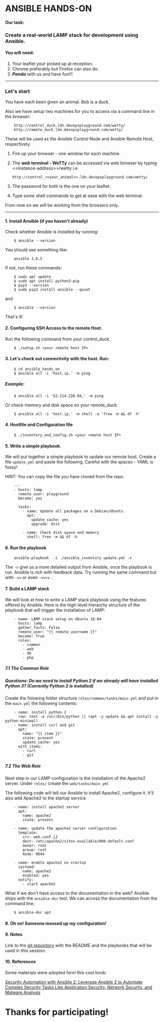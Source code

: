 # ANSIBLE HANDS-ON

#### Our task:

### Create a real-world LAMP stack for development using Ansible.

#### You will need:

1. Your leaflet your picked up at reception.
2. Chrome preferably but Firefox can also do.
3. __*Panda*__ with us and have fun!!!

------
### Let's start

You have each been given an animal. Bob is a duck.

Also we have setup two machines for you to access via a command line in the browser:

        http://control_duck.ldn.devopsplayground.com/wetty/
        http://remote_duck.ldn.devopsplayground.com/wetty/

These will be used as the Ansible Control Node and Ansible Remote Host, respectively.

1. Fire up your browser - one window for each machine.

2. The __web terminal - WeTTy__ can be accessed via web browser by typing \<\<instance-address\>\>/wetty i.e 
        
       http://control_<<your_animal>>.ldn.devopsplayground.com/wetty/

3. The password for both  is the one on your leaflet.

4. Type some shell commands to get at ease with the web terminal.

From now on we will be working from the browsers only.

-----

#### 1. Install Ansible (if you haven't already)

Check whether Ansible is installed by running:
        
        $ ansible --version
You should see something like:

        ansible 2.6.5

If not, run these commands:
        
        $ sudo apt update
        $ sudo apt install python3-pip
        $ pip3 --version
        $ sudo pip3 install ansible --quiet
and
        
        $ ansible --version

That's it!

#### 2. Configuring SSH Access to the remote Host. 

Run the following command from your control_duck.

        $ ./setup.sh <your remote host IP>   

#### 3. Let's check out connectivity with the host. Run:
        $ cd ansible_hands_on
        $ ansible all -i 'host.ip,' -m ping    
##### Example:   
        $ ansible all -i '52.214.226.94,' -m ping

 Or check memory and disk space on your remote_duck:

        $ ansible all -i 'host.ip,' -m shell -a 'free -m && df -h'

#### 4. Hostfile and Configuration file

        $ ./inventory_and_config.sh <your remote host IP>

#### 5. Write a simple playbook.

We will put together a simple playbook to update our remote host. 
Create a file `update.yml` and paste the following. Careful with the spaces - YAML is fussy! 
    
HINT: You can copy the file you have cloned from the repo. 

        ---
        - hosts: lamp
          remote_user: playground
          become: yes
        
          tasks:
            - name: Update all packages on a Debian/Ubuntu
              apt:
                update_cache: yes
                upgrade: dist
    
            - name: Check disk space and memory
              shell: free -m && df -h


#### 6. Run the playbook

        ansible-playbook  -i ./ansible_inventory update.yml -v

The `-v` give us a more detailed output from Ansible, once the playbook is run. Ansible is rich with feedback data. Try running the same command but with `-vv` or even `-vvvv` . 


#### 7. Build a LAMP stack

We will look at how to write a LAMP stack playbook using the features offered by Ansible. Here is the high-level hierarchy structure of the playbook that will trigger the installation of LAMP:

        - name: LAMP stack setup on Ubuntu 18.04
          hosts: lamp
          gather_facts: False
          remote_user: "{{ remote_username }}"
          become: True
          roles:
            - common
            - web
            - db
            - php 

##### 7.1 The Common Role

##### Questions: Do we need to install Python 2 if we already will have installed Python 3? (Currently Python 2 is installed)

Create the folowing folder structure `roles/common/tasks/main.yml` and put in the `main.yml` the following contents: 

        - name: install python 2
          raw: test -e /usr/bin/python || (apt -y update && apt install -y python-minimal)
        - name: install curl and git
          apt:
            name: "{{ item }}"
            state: present
            update_cache: yes
          with_items:
            - curl
            - git



##### 7.2 The Web Role

Next step in our LAMP configuration is the installation of the Apache2 server. Under `roles/` create the `web/tasks/main.yml`
        
The following code will tell our Ansible to install Apache2, configure it. It'll also add Apache2 to the startup service.

        - name: install apache2 server
          apt:
            name: apache2
            state: present

        - name: update the apache2 server configuration
          template: 
            src: web.conf.j2
            dest: /etc/apache2/sites-available/000-default.conf
            owner: root
            group: root
            mode: 0644

        - name: enable apache2 on startup
          systemd:
            name: apache2
            enabled: yes
          notify:
            - start apache2


  

What if we don't have access to the documentation in the web? Ansible ships with the `ansible-doc` tool. We can access the documentation from the command line.

        $ ansible-doc apt


#### 8. Oh no! Someone messed up my configuration!





#### 9. Notes

    
Link to the [git repository](https://github.com/DevOpsPlayground/Hands-on-with-Ansible-Oct-2019) with the README and the playbooks that will be used in this session.

#### 10. References

Some materials were adopted form this cool book:

[Security Automation with Ansible 2: Leverage Ansible 2 to Automate Complex Security Tasks Like Application Security, Network Security, and Malware Analysis](https://g.co/kgs/xbJUnr)

 

# Thanks for participating!